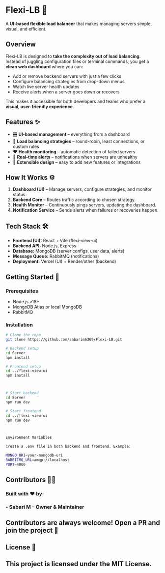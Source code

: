 # Flexi-LB 🚦

A **UI-based flexible load balancer** that makes managing servers simple, visual, and efficient.

## Overview

Flexi-LB is designed to **take the complexity out of load balancing**.  
Instead of juggling configuration files or terminal commands, you get a **clean web dashboard** where you can:

- Add or remove backend servers with just a few clicks  
- Configure balancing strategies from drop-down menus  
- Watch live server health updates  
- Receive alerts when a server goes down or recovers  

This makes it accessible for both developers and teams who prefer a **visual, user-friendly experience**.

## Features ✨

- 🎛️ **UI-based management** – everything from a dashboard  
- 🔄 **Load balancing strategies** – round-robin, least connections, or custom rules  
- ❤️ **Health monitoring** – automatic detection of failed servers  
- 🚨 **Real-time alerts** – notifications when servers are unhealthy  
- 🧩 **Extensible design** – easy to add new features or integrations  

## How It Works ⚙️

1. **Dashboard (UI)** – Manage servers, configure strategies, and monitor status.  
2. **Backend Core** – Routes traffic according to chosen strategy.  
3. **Health Monitor** – Continuously pings servers, updating the dashboard.  
4. **Notification Service** – Sends alerts when failures or recoveries happen.  


## Tech Stack 🛠

- **Frontend (UI):** React + Vite (flexi-view-ui)  
- **Backend API:** Node.js, Express  
- **Database:** MongoDB (server configs, user data, alerts)  
- **Message Queue:** RabbitMQ (notifications)  
- **Deployment:** Vercel (UI) + Render/other (backend)  

## Getting Started 🚀

### Prerequisites

- Node.js v18+  
- MongoDB Atlas or local MongoDB  
- RabbitMQ  

### Installation

```bash
# Clone the repo
git clone https://github.com/sabarim6369/Flexi-LB.git

# Backend setup
cd Server
npm install

# Frontend setup
cd ../flexi-view-ui
npm install



# Start backend
cd Server
npm run dev

# Start frontend
cd ../flexi-view-ui
npm run dev



Environment Variables

Create a .env file in both backend and frontend. Example:

MONGO_URI=your-mongodb-uri
RABBITMQ_URL=amqp://localhost
PORT=4000
```


## Contributors 👨‍💻

### Built with ❤️ by:

### - **Sabari M** – Owner & Maintainer  

## Contributors are always welcome! Open a PR and join the project 🚀

## License 📄

## This project is licensed under the MIT License.

